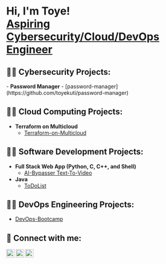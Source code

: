 <h1>Hi, I'm Toye! <br/><a href="https://github.com/toyekuti">Aspiring Cybersecurity/Cloud/DevOps Engineer</a></h1>

<h2>👨‍💻 Cybersecurity Projects:</h2>
- <b>Password Manager</b>
  - [password-manager](https://github.com/toyekuti/password-manager)

<h2>👨‍💻 Cloud Computing Projects:</h2>

- <b>Terraform on Multicloud</b>
  - [Terraform-on-Multicloud](https://github.com/toyekuti/Terraform-on-Multicloud)

<h2>👨‍💻 Software Development Projects:</h2>

- <b>Full Stack Web App (Python, C, C++, and Shell)</b>
  - [AI-Bypasser Text-To-Video](https://github.com/toyekuti/AI-Bypasser)
- <b>Java</b>
  - [ToDoList](https://github.com/toyekuti/ToDoList)

<h2>👨‍💻 DevOps Engineering Projects:</h2>

  - [DevOps-Bootcamp](https://github.com/toyekuti/DevOps-Bootcamp)


<h2> 🤳 Connect with me:</h2>

[<img align="left" alt="OlutoyeRansome-Kuti | LinkedIn" width="22px" src="https://cdn.jsdelivr.net/npm/simple-icons@v3/icons/linkedin.svg" />][linkedin]
[<img align="left" alt="OlutoyeRansome-Kuti | Twitter" width="22px" src="https://cdn.jsdelivr.net/npm/simple-icons@v3/icons/twitter.svg" />][twitter]
[<img align="left" alt="OlutoyeRansome-Kuti | Instagram" width="22px" src="https://cdn.jsdelivr.net/npm/simple-icons@v3/icons/instagram.svg" />][instagram]

[linkedin]: https://www.linkedin.com/in/olutoyeransomekuti
[twitter]: https://twitter.com/toyekuti
[instagram]: https://www.instagram.com/olutoyekuti

<!--
**toyekuti/toyekuti** is a ✨ _special_ ✨ repository because its `README.md` (this file) appears on your GitHub profile.

Here are some ideas to get you started:

- 🔭 I’m currently working on ... Cybersecurity, Cloud Computing & DevOps projects
- 🌱 I’m currently learning ... Cybersecurity, Cloud Computing & DevOps Engineering
- 👯 I’m looking to collaborate on ... Cybersecurity, Cloud Computing and DevOps projects
- 🤔 I’m looking for help with ... Cybersecurity, Cloud Computing and DevOps Engineering
- 💬 Ask me about ... Web Development, Information Security, Docker, Terraform, Kubernetes, AWS, GCP & Microsoft Azure
- 📫 How to reach me: ... olutoyekuti@gmail.com
- 😄 Pronouns: ... He/Him/His
- ⚡ Fun fact: ... I can comfortably roll a kayak backward!
-->
